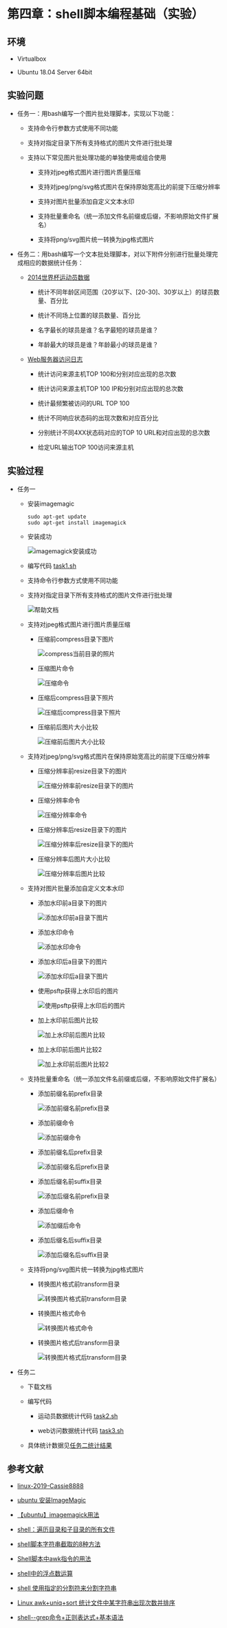 # 第四章：shell脚本编程基础（实验）

## 环境

* Virtualbox

* Ubuntu 18.04 Server 64bit

## 实验问题

* 任务一：用bash编写一个图片批处理脚本，实现以下功能：

  * 支持命令行参数方式使用不同功能
  
  * 支持对指定目录下所有支持格式的图片文件进行批处理 

  * 支持以下常见图片批处理功能的单独使用或组合使用

    * 支持对jpeg格式图片进行图片质量压缩
    
    * 支持对jpeg/png/svg格式图片在保持原始宽高比的前提下压缩分辨率

    * 支持对图片批量添加自定义文本水印

    * 支持批量重命名（统一添加文件名前缀或后缀，不影响原始文件扩展名）

    * 支持将png/svg图片统一转换为jpg格式图片


* 任务二：用bash编写一个文本批处理脚本，对以下附件分别进行批量处理完成相应的数据统计任务： 

  * [2014世界杯运动员数据](https://c4pr1c3.github.io/LinuxSysAdmin/exp/chap0x04/worldcupplayerinfo.tsv)
 
    * 统计不同年龄区间范围（20岁以下、[20-30]、30岁以上）的球员数量、百分比
    
    * 统计不同场上位置的球员数量、百分比

    * 名字最长的球员是谁？名字最短的球员是谁？

    * 年龄最大的球员是谁？年龄最小的球员是谁？

  * [Web服务器访问日志](https://c4pr1c3.github.io/LinuxSysAdmin/exp/chap0x04/web_log.tsv.7z)
    
    * 统计访问来源主机TOP 100和分别对应出现的总次数
    
    * 统计访问来源主机TOP 100 IP和分别对应出现的总次数 
  
    * 统计最频繁被访问的URL TOP 100
    
    * 统计不同响应状态码的出现次数和对应百分比
    
    * 分别统计不同4XX状态码对应的TOP 10 URL和对应出现的总次数
    
    * 给定URL输出TOP 100访问来源主机
  

## 实验过程

* 任务一
  
  * 安装imagemagic
  
    ```
    sudo apt-get update
    sudo apt-get install imagemagick
    ```

  * 安装成功

    ![imagemagick安装成功](task1image/imagemagick安装成功.PNG)

  * 编写代码 [task1.sh](https://github.com/CUCCS/linux-2020-NewDividedc/blob/chap0x04/chap0x04/code/task1.sh)
  
  * 支持命令行参数方式使用不同功能
  
  * 支持对指定目录下所有支持格式的图片文件进行批处理
  
    ![帮助文档](task1image/帮助文档.PNG)

  * 支持对jpeg格式图片进行图片质量压缩
    
    * 压缩前compress目录下图片
    
      ![compress当前目录的照片](task1image/compress当前目录的照片.PNG)

    * 压缩图片命令
      
      ![压缩命令](task1image/使用压缩命令.PNG)

    * 压缩后compress目录下照片
      
      ![压缩后compress目录下照片](task1image/压缩后compress目录下的照片.PNG)

    * 压缩前后图片大小比较
     
      ![压缩前后图片大小比较](task1image/压缩后文件大小比较.PNG)
  
  * 支持对jpeg/png/svg格式图片在保持原始宽高比的前提下压缩分辨率
    
    * 压缩分辨率前resize目录下的图片
   
      ![压缩分辨率前resize目录下的图片](task1image/压缩分辨率前resize目录下文件.PNG)

    * 压缩分辨率命令

      ![压缩分辨率命令](task1image/压缩分辨率命令.PNG) 

    * 压缩分辨率后resize目录下的图片
      
      ![压缩分辨率后resize目录下的图片](task1image/压缩分辨率后resize目录下文件.PNG)

    * 压缩分辨率后图片大小比较
  
      ![压缩分辨率后图片比较](task1image/压缩分辨率后图片比较.PNG)

  * 支持对图片批量添加自定义文本水印

    * 添加水印前a目录下的图片
   
      ![添加水印前a目录下图片](task1image/添加水印前a目录下图片.PNG)

    * 添加水印命令

      ![添加水印命令](task1image/添加水印命令.PNG) 

    * 添加水印后a目录下的图片
      
      ![添加水印后a目录下图片](task1image/添加水印后a目录下图片.PNG)

    * 使用psftp获得上水印后的图片
  
      ![使用psftp获得上水印后的图片](task1image/使用psftp获得上水印后的图片.PNG)

    * 加上水印前后图片比较
      
      ![加上水印前后图片比较](task1image/加上水印前后图片比较.PNG)

    * 加上水印前后图片比较2
      
      ![加上水印前后图片比较2](task1image/加上水印前后图片比较2.PNG)
  
  * 支持批量重命名（统一添加文件名前缀或后缀，不影响原始文件扩展名）
    
    * 添加前缀名前prefix目录
   
      ![添加前缀名前prefix目录](task1image/添加前缀前prefix目录.PNG)

    * 添加前缀命令

      ![添加前缀命令](task1image/添加前缀命令.PNG) 

    * 添加前缀名后prefix目录
      
      ![添加前缀名后prefix目录](task1image/添加前缀名后prefix目录.PNG)

    * 添加后缀名前suffix目录
   
      ![添加后缀名前prefix目录](task1image/添加后缀名前suffix目录.PNG)

    * 添加后缀命令

      ![添加缀后命令](task1image/添加后缀名命令.PNG) 

    * 添加后缀名后suffix目录
      
      ![添加后缀名后suffix目录](task1image/添加后缀名后suffix目录.PNG)

  * 支持将png/svg图片统一转换为jpg格式图片
    
    * 转换图片格式前transform目录
   
      ![转换图片格式前transform目录](task1image/转换图片格式前transform目录.PNG)

    * 转换图片格式命令

      ![转换图片格式命令](task1image/转换图片格式命令.PNG) 

    * 转换图片格式后transform目录
      
      ![转换图片格式后transform目录](task1image/转换图片格式后transform目录.PNG)

* 任务二
  
  * 下载文档
  
  * 编写代码 
    
    * 运动员数据统计代码 [task2.sh](https://github.com/CUCCS/linux-2020-NewDividedc/blob/chap0x04/chap0x04/code/task2.sh)
    
    * web访问数据统计代码 [task3.sh](https://github.com/CUCCS/linux-2020-NewDividedc/blob/chap0x04/chap0x04/code/task3.sh)

  * 具体统计数据见[任务二统计结果](https://github.com/CUCCS/linux-2020-NewDividedc/tree/chap0x04/chap0x04/任务二统计结果.md)

## 参考文献
* [linux-2019-Cassie8888](https://github.com/CUCCS/linux-2019-Cassie8888/tree/linux_04/linux04)

* [ubuntu 安装ImageMagic](https://blog.csdn.net/jacke121/article/details/76126245)

* [【ubuntu】imagemagick用法](https://www.cnblogs.com/xweiwei/archive/2011/02/21/1959467.html)

* [shell：遍历目录和子目录的所有文件](https://blog.csdn.net/seek_0380/article/details/78669354)

* [shell脚本字符串截取的8种方法](https://www.cnblogs.com/hurryup/articles/10241601.html)

* [Shell脚本中awk指令的用法](https://www.jb51.net/article/157432.htm)

* [shell中的浮点数运算](https://www.cnblogs.com/qqcwannagraduate/p/5291956.html)

* [shell 使用指定的分割符来分割字符串](https://blog.csdn.net/lw305080/article/details/78594011)

* [Linux awk+uniq+sort 统计文件中某字符串出现次数并排序](https://www.cnblogs.com/wangbaihan/p/9262296.html)

* [shell--grep命令+正则表达式+基本语法](https://www.cnblogs.com/metianzing/p/6938473.html) 